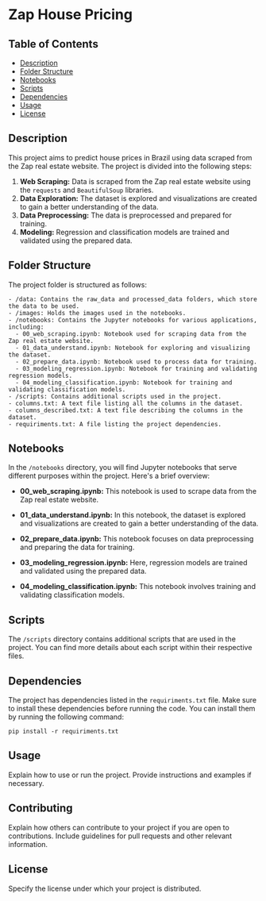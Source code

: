 # Zap House Pricing



## Table of Contents

- [Description](#description)
- [Folder Structure](#folder-structure)
- [Notebooks](#notebooks)
- [Scripts](#scripts)
- [Dependencies](#dependencies)
- [Usage](#usage)
- [License](#license)

## Description

This project aims to predict house prices in Brazil using data scraped from the Zap real estate website. The project is divided into the following steps:

1. **Web Scraping:** Data is scraped from the Zap real estate website using the `requests` and `BeautifulSoup` libraries.
2. **Data Exploration:** The dataset is explored and visualizations are created to gain a better understanding of the data.
3. **Data Preprocessing:** The data is preprocessed and prepared for training.
4. **Modeling:** Regression and classification models are trained and validated using the prepared data.

## Folder Structure

The project folder is structured as follows:

```
- /data: Contains the raw_data and processed_data folders, which store the data to be used.
- /images: Holds the images used in the notebooks.
- /notebooks: Contains the Jupyter notebooks for various applications, including:
  - 00_web_scraping.ipynb: Notebook used for scraping data from the Zap real estate website.
  - 01_data_understand.ipynb: Notebook for exploring and visualizing the dataset.
  - 02_prepare_data.ipynb: Notebook used to process data for training.
  - 03_modeling_regression.ipynb: Notebook for training and validating regression models.
  - 04_modeling_classification.ipynb: Notebook for training and validating classification models.
- /scripts: Contains additional scripts used in the project.
- columns.txt: A text file listing all the columns in the dataset.
- columns_described.txt: A text file describing the columns in the dataset.
- requiriments.txt: A file listing the project dependencies.
```

## Notebooks

In the `/notebooks` directory, you will find Jupyter notebooks that serve different purposes within the project. Here's a brief overview:

- **00_web_scraping.ipynb:** This notebook is used to scrape data from the Zap real estate website.

- **01_data_understand.ipynb:** In this notebook, the dataset is explored and visualizations are created to gain a better understanding of the data.

- **02_prepare_data.ipynb:** This notebook focuses on data preprocessing and preparing the data for training.

- **03_modeling_regression.ipynb:** Here, regression models are trained and validated using the prepared data.

- **04_modeling_classification.ipynb:** This notebook involves training and validating classification models.

## Scripts

The `/scripts` directory contains additional scripts that are used in the project. You can find more details about each script within their respective files.

## Dependencies

The project has dependencies listed in the `requiriments.txt` file. Make sure to install these dependencies before running the code. You can install them by running the following command:

```shell
pip install -r requiriments.txt
```

## Usage

Explain how to use or run the project. Provide instructions and examples if necessary.

## Contributing

Explain how others can contribute to your project if you are open to contributions. Include guidelines for pull requests and other relevant information.

## License

Specify the license under which your project is distributed.